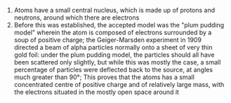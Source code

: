 1. Atoms have a small central nucleus, which is made up of protons and neutrons, around which there are electrons
2. Before this was established, the accepted model was the "plum pudding model" wherein the atom is composed of electrons surrounded by a soup of positive charge; the Geiger-Marsden experiment in 1909 directed a beam of alpha particles normally onto a sheet of very thin gold foil: under the plum pudding model, the particles should all have been scattered only slightly, but while this was mostly the case, a small percentage of particles were deflected back to the source, at angles much greater than 90°; This proves that the atoms has a small concentrated centre of positive charge and of relatively large mass, with the electrons situated in the mostly open space around it
